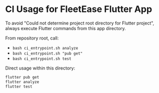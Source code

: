 # CI Usage for FleetEase Flutter App

To avoid "Could not determine project root directory for Flutter project", always execute Flutter commands from this app directory.

From repository root, call:
- `bash ci_entrypoint.sh analyze`
- `bash ci_entrypoint.sh "pub get"`
- `bash ci_entrypoint.sh test`

Direct usage within this directory:
```bash
flutter pub get
flutter analyze
flutter test
```
